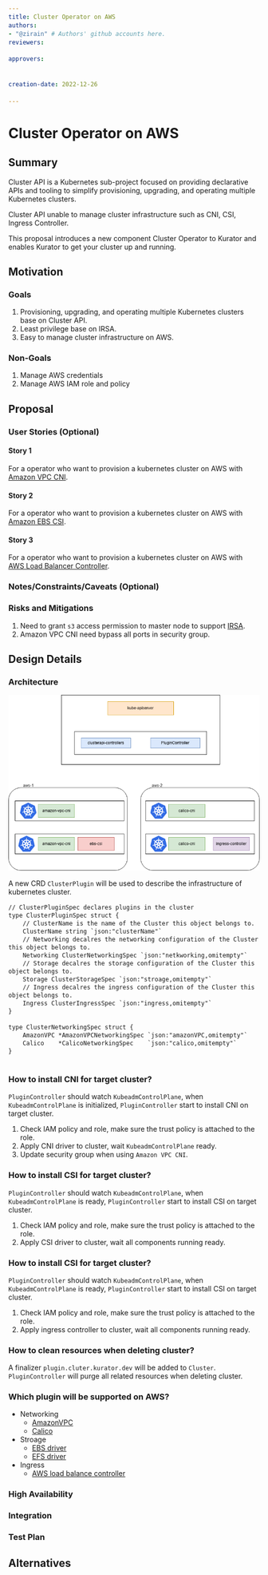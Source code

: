 ```yaml
---
title: Cluster Operator on AWS
authors:
- "@zirain" # Authors' github accounts here.
reviewers:

approvers:


creation-date: 2022-12-26

---
```


# Cluster Operator on AWS

## Summary

Cluster API is a Kubernetes sub-project focused on providing declarative APIs and tooling to simplify provisioning, upgrading, and operating multiple Kubernetes clusters.

Cluster API unable to manage cluster infrastructure such as CNI, CSI, Ingress Controller.

This proposal introduces a new component Cluster Operator to Kurator and enables Kurator to get your cluster up and running.

## Motivation

<!--
This section is for explicitly listing the motivation, goals, and non-goals of
this KEP.  Describe why the change is important and the benefits to users.
-->

### Goals

1. Provisioning, upgrading, and operating multiple Kubernetes clusters base on Cluster API.
1. Least privilege base on IRSA.
1. Easy to manage cluster infrastructure on AWS.

### Non-Goals

1. Manage AWS credentials
1. Manage AWS IAM role and policy

## Proposal

<!--
This is where we get down to the specifics of what the proposal actually is.
This should have enough detail that reviewers can understand exactly what
you're proposing, but should not include things like API designs or
implementation. What is the desired outcome and how do we measure success?.
The "Design Details" section below is for the real
nitty-gritty.
-->

### User Stories (Optional)

<!--
Detail the things that people will be able to do if this KEP is implemented.
Include as much detail as possible so that people can understand the "how" of
the system. The goal here is to make this feel real for users without getting
bogged down.
-->

#### Story 1

For a operator who want to provision a kubernetes cluster on AWS with [Amazon VPC CNI](https://github.com/aws/amazon-vpc-cni-k8s).


#### Story 2

For a operator who want to provision a kubernetes cluster on AWS with [Amazon EBS CSI](https://github.com/kubernetes-sigs/aws-ebs-csi-driver).


#### Story 3

For a operator who want to provision a kubernetes cluster on AWS with [AWS Load Balancer Controller](https://kubernetes-sigs.github.io/aws-load-balancer-controller).


### Notes/Constraints/Caveats (Optional)

<!--
What are the caveats to the proposal?
What are some important details that didn't come across above?
Go in to as much detail as necessary here.
This might be a good place to talk about core concepts and how they relate.
-->

### Risks and Mitigations

1. Need to grant `s3` access permission to master node to support [IRSA](https://docs.aws.amazon.com/eks/latest/userguide/iam-roles-for-service-accounts.html).
2. Amazon VPC CNI need bypass all ports in security group.

<!--
What are the risks of this proposal, and how do we mitigate? 

How will security be reviewed, and by whom?

How will UX be reviewed, and by whom?

Consider including folks who also work outside the SIG or subproject.
-->

## Design Details

### Architecture

![cluster oparator architecture](images/clusteroperator.drawio.png)

A new CRD `ClusterPlugin` will be used to describe the infrastructure of kubernetes cluster.

```golang
// ClusterPluginSpec declares plugins in the cluster
type ClusterPluginSpec struct {
	// ClusterName is the name of the Cluster this object belongs to.
	ClusterName string `json:"clusterName"`
	// Networking decalres the networking configuration of the Cluster this object belongs to.
	Networking ClusterNetworkingSpec `json:"netkworking,omitempty"`
	// Storage decalres the storage configuration of the Cluster this object belongs to.
	Storage ClusterStorageSpec `json:"stroage,omitempty"`
	// Ingress decalres the ingress configuration of the Cluster this object belongs to.
	Ingress ClusterIngressSpec `json:"ingress,omitempty"`
}

type ClusterNetworkingSpec struct {
	AmazonVPC *AmazonVPCNetworkingSpec `json:"amazonVPC,omitempty"`
	Calico    *CalicoNetworkingSpec    `json:"calico,omitempty"`
}


```

### How to install CNI for target cluster?

`PluginController` should watch `KubeadmControlPlane`, when `KubeadmControlPlane` is initialized, `PluginController` start to install CNI on target cluster.

1. Check IAM policy and role, make sure the trust policy is attached to the role.
2. Apply CNI driver to cluster, wait `KubeadmControlPlane` ready.
3. Update security group when using `Amazon VPC CNI`.

### How to install CSI for target cluster?

`PluginController` should watch `KubeadmControlPlane`, when `KubeadmControlPlane` is ready, `PluginController` start to install CSI on target cluster.

1. Check IAM policy and role, make sure the trust policy is attached to the role.
2. Apply CSI driver to cluster, wait all components running ready.

### How to install CSI for target cluster?

`PluginController` should watch `KubeadmControlPlane`, when `KubeadmControlPlane` is ready, `PluginController` start to install CSI on target cluster.

1. Check IAM policy and role, make sure the trust policy is attached to the role.
2. Apply ingress controller to cluster, wait all components running ready.

### How to clean resources when deleting cluster?

A finalizer `plugin.cluter.kurator.dev` will be added to `Cluster`. `PluginController` will purge all related resources when deleting cluster.

### Which plugin will be supported on AWS?

- Networking
  - [AmazonVPC](https://github.com/aws/amazon-vpc-cni-k8s)
  - [Calico](https://github.com/projectcalico/calico)
- Stroage
  - [EBS driver](https://github.com/kubernetes-sigs/aws-ebs-csi-driver)
  - [EFS driver](https://github.com/kubernetes-sigs/aws-efs-csi-driver)
- Ingress
  - [AWS load balance controller](https://kubernetes-sigs.github.io/aws-load-balancer-controller)

### High Availability

### Integration
### Test Plan

<!--
**Note:** *Not required until targeted at a release.*

Consider the following in developing a test plan for this enhancement:
- Will there be e2e and integration tests, in addition to unit tests?
- How will it be tested in isolation vs with other components?

No need to outline all the test cases, just the general strategy. Anything
that would count as tricky in the implementation, and anything particularly
challenging to test, should be called out.

-->

## Alternatives

<!--
What other approaches did you consider, and why did you rule them out? These do
not need to be as detailed as the proposal, but should include enough
information to express the idea and why it was not acceptable.
-->

<!--
Note: This is a simplified version of kubernetes enhancement proposal template.
https://github.com/kubernetes/enhancements/tree/3317d4cb548c396a430d1c1ac6625226018adf6a/keps/NNNN-kep-template
-->